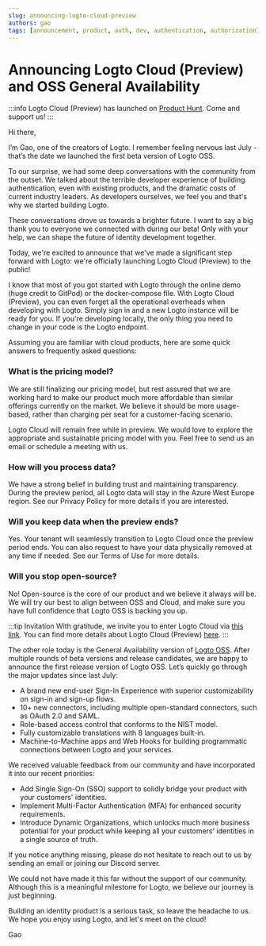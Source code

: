 ```yaml
---
slug: announcing-logto-cloud-preview
authors: gao
tags: [announcement, product, auth, dev, authentication, authorization]
---
```


# Announcing Logto Cloud (Preview) and OSS General Availability

:::info
Logto Cloud (Preview) has launched on [Product Hunt](https://www.producthunt.com/posts/logto-cloud-preview). Come and support us!
:::

Hi there,

I’m Gao, one of the creators of Logto. I remember feeling nervous last July - that’s the date we launched the first beta version of Logto OSS.

<!-- truncate -->

To our surprise, we had some deep conversations with the community from the outset. We talked about the terrible developer experience of building authentication, even with existing products, and the dramatic costs of current industry leaders. As developers ourselves, we feel you and that's why we started building Logto.

These conversations drove us towards a brighter future. I want to say a big thank you to everyone we connected with during our beta! Only with your help, we can shape the future of identity development together.

Today, we're excited to announce that we've made a significant step forward with Logto: we're officially launching Logto Cloud (Preview) to the public!

I know that most of you got started with Logto through the online demo (huge credit to GitPod) or the docker-compose file. With Logto Cloud (Preview), you can even forget all the operational overheads when developing with Logto. Simply sign in and a new Logto instance will be ready for you. If you're developing locally, the only thing you need to change in your code is the Logto endpoint.

Assuming you are familiar with cloud products, here are some quick answers to frequently asked questions:

### What is the pricing model?

We are still finalizing our pricing model, but rest assured that we are working hard to make our product much more affordable than similar offerings currently on the market. We believe it should be more usage-based, rather than charging per seat for a customer-facing scenario.

Logto Cloud will remain free while in preview. We would love to explore the appropriate and sustainable pricing model with you. Feel free to send us an email or schedule a meeting with us.

### How will you process data?

We have a strong belief in building trust and maintaining transparency. During the preview period, all Logto data will stay in the Azure West Europe region. See our Privacy Policy for more details if you are interested.

### Will you keep data when the preview ends?

Yes. Your tenant will seamlessly transition to Logto Cloud once the preview period ends. You can also request to have your data physically removed at any time if needed. See our Terms of Use for more details.

### Will you stop open-source?

No! Open-source is the core of our product and we believe it always will be. We will try our best to align between OSS and Cloud, and make sure you have full confidence that Logto OSS is backing you up.

:::tip Invitation
With gratitude, we invite you to enter Logto Cloud via [this link](https://cloud.logto.io/). You can find more details about Logto Cloud (Preview) [here](https://docs.logto.io/about/cloud-preview/).
:::

The other role today is the General Availability version of [Logto OSS](https://github.com/logto-io/logto/). After multiple rounds of beta versions and release candidates, we are happy to announce the first release version of Logto OSS. Let’s quickly go through the major updates since last July:

- A brand new end-user Sign-In Experience with superior customizability on sign-in and sign-up flows.
- 10+ new connectors, including multiple open-standard connectors, such as OAuth 2.0 and SAML.
- Role-based access control that conforms to the NIST model.
- Fully customizable translations with 8 languages built-in.
- Machine-to-Machine apps and Web Hooks for building programmatic connections between Logto and your services.

We received valuable feedback from our community and have incorporated it into our recent priorities:

- Add Single Sign-On (SSO) support to solidly bridge your product with your customers' identities.
- Implement Multi-Factor Authentication (MFA) for enhanced security requirements.
- Introduce Dynamic Organizations, which unlocks much more business potential for your product while keeping all your customers' identities in a single source of truth.

If you notice anything missing, please do not hesitate to reach out to us by sending an email or joining our Discord server.

We could not have made it this far without the support of our community. Although this is a meaningful milestone for Logto, we believe our journey is just beginning.

Building an identity product is a serious task, so leave the headache to us. We hope you enjoy using Logto, and let's meet on the cloud!

Gao
